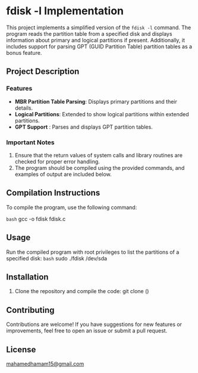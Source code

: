 # fdisk -l Implementation

This project implements a simplified version of the `fdisk -l` command. The program reads the partition table from a specified disk and displays information about primary and logical partitions if present. Additionally, it includes support for parsing GPT (GUID Partition Table) partition tables as a bonus feature.

## Project Description

### Features
- **MBR Partition Table Parsing**: Displays primary partitions and their details.
- **Logical Partitions**: Extended to show logical partitions within extended partitions.
- **GPT Support** : Parses and displays GPT partition tables.

### Important Notes
1. Ensure that the return values of system calls and library routines are checked for proper error handling.
2. The program should be compiled using the provided commands, and examples of output are included below.

## Compilation Instructions

To compile the program, use the following command:

```bash```
gcc -o fdisk fdisk.c


## Usage

Run the compiled program with root privileges to list the partitions of a specified disk:
```bash```
sudo ./fdisk /dev/sda

## Installation

1. Clone the repository and compile the code: git clone ()

## Contributing

Contributions are welcome! 
If you have suggestions for new features or improvements, feel free to open an issue or submit a pull request.

## License

mahamedhamam15@gmail.com



